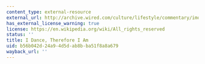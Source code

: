 ```yaml
---
content_type: external-resource
external_url: http://archive.wired.com/culture/lifestyle/commentary/imomus/2005/12/69814?currentPage=all
has_external_license_warning: true
license: https://en.wikipedia.org/wiki/All_rights_reserved
status: ''
title: I Dance, Therefore I Am
uid: b56b042d-24a9-4d5d-ab8b-ba51f8a8a679
wayback_url: ''
---
```

